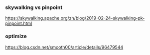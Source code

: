

### skywalking vs pinpoint

https://skywalking.apache.org/zh/blog/2019-02-24-skywalking-pk-pinpoint.html

### optimize

https://blog.csdn.net/smooth00/article/details/96479544